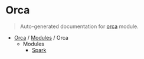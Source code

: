 # Orca

> Auto-generated documentation for [orca](..\..\orca\__init__.py) module.

- [Orca](..\README.md#orca-index) / [Modules](..\MODULES.md#orca-modules) / Orca
    - Modules
        - [Spark](spark\index.md#spark)
